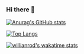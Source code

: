 ### Hi there 👋

[![Anurag's GitHub stats](https://github-readme-stats.vercel.app/api?username=kasapvictor&hide=contribs&show_icons=true&theme=cobalt)](https://github.com/kasapvictor/kasapvictor)

[![Top Langs](https://github-readme-stats.vercel.app/api/top-langs/?username=kasapvictor&layout=compact&hide_border=true)](https://github.com/kasapvictor/kasapvictor)

[![willianrod's wakatime stats](https://github-readme-stats.vercel.app/api/wakatime?username=kasapvictor)](https://github.com/kasapvictor/kasapvictor)

